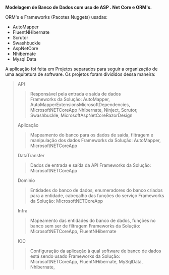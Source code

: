 **Modelagem de Banco de Dados com uso de ASP . Net Core e ORM's.**

ORM's e Frameworks (Pacotes Nuggets) usadas:
  
  - AutoMapper
  - FluentNHibernate
  - Scrutor
  - Swashbuckle
  - AspNetCore
  - Nhibernate
  - Mysql.Data
  
  
A aplicação foi feita em Projetos separados para seguir a organização de uma aquitetura de software.
Os projetos foram divididos dessa maneira:
  
  > API
  >> Responsável pela entrada e saída de dados <br>
  >> Frameworks da Solução: AutoMapper, AutoMapperExtensionsMicrosoftDependencies, MicrosoftNETCoreApp
  >> Nhibernate, Ninject, Scrutor, Swashbuckle, MicrosoftAspNetCoreRazorDesign
  >
  > Aplicação
  >> Mapeamento do banco para os dados de saída, filtragem e manipulação dos dados
  >> Frameworks da Solução: AutoMapper, MicrosoftNETCoreApp
  >
  > DataTransfer 
  >> Dados de entrada e saída da API
  >> Frameworks da Solução: MicrosoftNETCoreApp
  >
  > Dominio
  >> Entidades do banco de dados, enumeradores do banco criados para a entidade, cabeçalho das funções do serviço
  >> Frameworks da Solução: MicrosoftNETCoreApp
  >
  > Infra 
  >> Mapeamento das entidades do banco de dados, funções no banco sem ser de filtragem
  >> Frameworks da Solução: MicrosoftNETCoreApp, FluentNHibernate
  >
  > IOC
  >> Configuração da aplicação à qual software de banco de dados está sendo usado
  >> Frameworks da Solução: MicrosoftNETCoreApp, FluentNHibernate, MySqlData, Nhibernate, 
  
  
  
  
  
